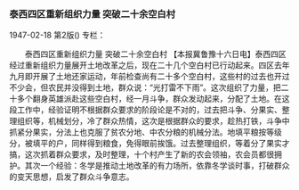 ### 泰西四区重新组织力量  突破二十余空白村

1947-02-18
第2版()
专栏：

　　泰西四区重新组织力量
    突破二十余空白村
    【本报冀鲁豫十六日电】泰西四区经过重新组织力量展开土地改革之后，现在二十几个空白村已行动起来。四区去年九月即开展了土地还家运动，年前检查尚有二十多个空白村，这些村的过去也开过不少会，但农民并没得到土地，群众说：“光打雷不下雨”。这次组织了力量，把二十多个翻身英雄派赴这些空白村，经一月斗争，群众发动起来，分配了土地。在这段工作中，经验证明不根据群众要求的阶段论是不对的，过去把斗争、分果实、整理组织等，机械划分，冷了群众热情，这次是根据群众的要求，趁热打铁，斗争中抓紧分果实，分法上也克服了贫农分地、中农分粮的机械分法。地填平粮按等级分，被填平的户，同样得到粮食，免得眼前挨饿。过去整理组织，等着分了果实才搞，这次抓着群众要求，及时整理，十个村产生了新的农会领袖，农会员都很拥护。其次一个经验：冬学是推动土地改革的有力场所，依靠冬学谈时事，打破群众的变天思想，启发了群众斗争意志。
